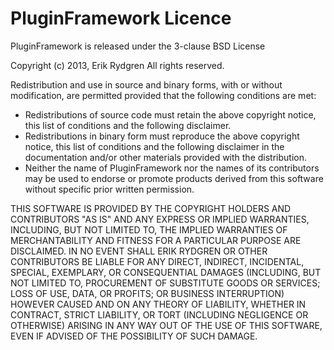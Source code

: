 PluginFramework Licence
=======================

PluginFramework is released under the 3-clause BSD License

Copyright (c) 2013, Erik Rydgren
All rights reserved.

Redistribution and use in source and binary forms, with or without
modification, are permitted provided that the following conditions are met:
    <ul>
    <li>Redistributions of source code must retain the above copyright
      notice, this list of conditions and the following disclaimer.</li>
    <li>Redistributions in binary form must reproduce the above copyright
      notice, this list of conditions and the following disclaimer in the
      documentation and/or other materials provided with the distribution.</li>
    <li>Neither the name of PluginFramework nor the
      names of its contributors may be used to endorse or promote products
      derived from this software without specific prior written permission.</li></ul>

THIS SOFTWARE IS PROVIDED BY THE COPYRIGHT HOLDERS AND CONTRIBUTORS "AS IS" AND
ANY EXPRESS OR IMPLIED WARRANTIES, INCLUDING, BUT NOT LIMITED TO, THE IMPLIED
WARRANTIES OF MERCHANTABILITY AND FITNESS FOR A PARTICULAR PURPOSE ARE
DISCLAIMED. IN NO EVENT SHALL ERIK RYDGREN OR OTHER CONTRIBUTORS BE LIABLE FOR ANY
DIRECT, INDIRECT, INCIDENTAL, SPECIAL, EXEMPLARY, OR CONSEQUENTIAL DAMAGES
(INCLUDING, BUT NOT LIMITED TO, PROCUREMENT OF SUBSTITUTE GOODS OR SERVICES;
LOSS OF USE, DATA, OR PROFITS; OR BUSINESS INTERRUPTION) HOWEVER CAUSED AND
ON ANY THEORY OF LIABILITY, WHETHER IN CONTRACT, STRICT LIABILITY, OR TORT
(INCLUDING NEGLIGENCE OR OTHERWISE) ARISING IN ANY WAY OUT OF THE USE OF THIS
SOFTWARE, EVEN IF ADVISED OF THE POSSIBILITY OF SUCH DAMAGE.

